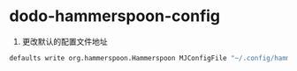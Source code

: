 # dodo-hammerspoon-config

1. 更改默认的配置文件地址
```bash
defaults write org.hammerspoon.Hammerspoon MJConfigFile "~/.config/hammerspoon/init.lua"
```